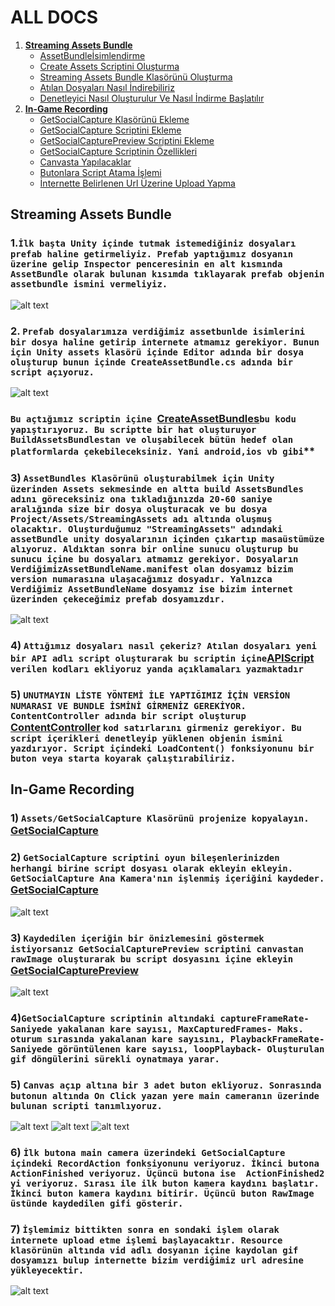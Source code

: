 # ALL DOCS

1.  **[Streaming Assets Bundle](https://github.com/berkcancabuk/Docs#streaming-assets-bundle)**
    - [AssetBundleİsimlendirme](https://github.com/berkcancabuk/Docs#1i%CC%87lk-ba%C5%9Fta-unity-i%C3%A7inde-tutmak-istemedi%C4%9Finiz-dosyalar%C4%B1-prefab-haline-getirmeliyiz-prefab-yapt%C4%B1%C4%9F%C4%B1m%C4%B1z-dosyan%C4%B1n-%C3%BCzerine-gelip-inspector-penceresinin-en-alt-k%C4%B1sm%C4%B1nda-assetbundle-olarak-bulunan-k%C4%B1s%C4%B1mda-t%C4%B1klayarak-prefab-objenin-assetbundle-ismini-vermeliyiz)
    - [Create Assets Scriptini Oluşturma](https://github.com/berkcancabuk/Docs#2-prefab-dosyalar%C4%B1m%C4%B1za-verdi%C4%9Fimiz-assetbunlde-isimlerini-bir-dosya-haline-getirip-internete-atmam%C4%B1z-gerekiyor-bunun-i%C3%A7in-unity-assets-klas%C3%B6r%C3%BC-i%C3%A7inde-editor-ad%C4%B1nda-bir-dosya-olu%C5%9Fturup-bunun-i%C3%A7inde-createassetbundlecs-ad%C4%B1nda-bir-script-a%C3%A7%C4%B1yoruz)
    - [Streaming Assets Bundle Klasörünü Oluşturma](https://github.com/berkcancabuk/Docs#3-assetbundles-klas%C3%B6r%C3%BCn%C3%BC-olu%C5%9Fturabilmek-i%C3%A7in-unity-%C3%BCzerinden-assets-sekmesinde-en-altta-build-assetsbundles-ad%C4%B1n%C4%B1-g%C3%B6receksiniz-ona-t%C4%B1klad%C4%B1%C4%9F%C4%B1n%C4%B1zda-20-60-saniye-aral%C4%B1%C4%9F%C4%B1nda-size-bir-dosya-olu%C5%9Fturacak-ve-bu-dosya-projectassetsstreamingassets-ad%C4%B1-alt%C4%B1nda-olu%C5%9Fmu%C5%9F-olacakt%C4%B1r-olu%C5%9Fturdu%C4%9Fumuz-streamingassets-ad%C4%B1ndaki-assetbundle-unity-dosyalar%C4%B1n%C4%B1n-i%C3%A7inden-%C3%A7%C4%B1kart%C4%B1p-masa%C3%BCst%C3%BCm%C3%BCze-al%C4%B1yoruz-ald%C4%B1ktan-sonra-bir-online-sunucu-olu%C5%9Fturup-bu-sunucu-i%C3%A7ine-bu-dosyalar%C4%B1-atmam%C4%B1z-gerekiyor-dosyalar%C4%B1n-verdi%C4%9Fimizassetbundlenamemanifest-olan-dosyam%C4%B1z-bizim-version-numaras%C4%B1na-ula%C5%9Faca%C4%9F%C4%B1m%C4%B1z-dosyad%C4%B1r-yaln%C4%B1zca-verdi%C4%9Fimiz-assetbundlename-dosyam%C4%B1z-ise-bizim-internet-%C3%BCzerinden-%C3%A7ekece%C4%9Fimiz-prefab-dosyam%C4%B1zd%C4%B1r-)
    - [Atılan Dosyaları Nasıl İndirebiliriz](https://github.com/berkcancabuk/Docs#4-att%C4%B1%C4%9F%C4%B1m%C4%B1z-dosyalar%C4%B1-nas%C4%B1l-%C3%A7ekeriz-at%C4%B1lan-dosyalar%C4%B1-yeni-bir-api-adl%C4%B1-script-olu%C5%9Fturarak-bu-scriptin-i%C3%A7ineapiscript-verilen-kodlar%C4%B1-ekliyoruz-yanda-a%C3%A7%C4%B1klamalar%C4%B1-yazmaktad%C4%B1r)
    - [Denetleyici Nasıl Oluşturulur Ve Nasıl İndirme Başlatılır](https://github.com/berkcancabuk/Docs#5-unutmayin-li%CC%87ste-y%C3%B6ntemi%CC%87-i%CC%87le-yapti%C4%9Fimiz-i%CC%87%C3%A7i%CC%87n-versi%CC%87on-numarasi-ve-bundle-i%CC%87smi%CC%87ni%CC%87-gi%CC%87rmeni%CC%87z-gereki%CC%87yor-contentcontroller-ad%C4%B1nda-bir-script-olu%C5%9Fturup-contentcontroller-kod-sat%C4%B1rlar%C4%B1n%C4%B1-girmeniz-gerekiyor-bu-script-i%C3%A7erikleri-denetleyip-y%C3%BCklenen-objenin-ismini-yazd%C4%B1r%C4%B1yor-script-i%C3%A7indeki-loadcontent-fonksiyonunu-bir-buton-veya-starta-koyarak-%C3%A7al%C4%B1%C5%9Ft%C4%B1rabiliriz)
2. **[In-Game Recording](https://github.com/berkcancabuk/Docs#in-game-recording)**
    - [GetSocialCapture Klasörünü Ekleme](https://github.com/berkcancabuk/Docs#1-assetsgetsocialcapture-klas%C3%B6r%C3%BCn%C3%BC-projenize-kopyalay%C4%B1n-getsocialcapture) 
    - [GetSocialCapture Scriptini Ekleme](https://github.com/berkcancabuk/Docs#2-getsocialcapture-scriptini-oyun-bile%C5%9Fenlerinizden-herhangi-birine-script-dosyas%C4%B1-olarak-ekleyin-ekleyin-getsocialcapture-ana-kameran%C4%B1n-i%C5%9Flenmi%C5%9F-i%C3%A7eri%C4%9Fini-kaydeder-getsocialcapture)
    - [GetSocialCapturePreview Scriptini Ekleme](https://github.com/berkcancabuk/Docs#3-kaydedilen-i%C3%A7eri%C4%9Fin-bir-%C3%B6nizlemesini-g%C3%B6stermek-istiyorsan%C4%B1z-getsocialcapturepreview-scriptini-canvastan-rawimage-olu%C5%9Fturarak-bu-script-dosyas%C4%B1n%C4%B1-i%C3%A7ine-ekleyin--getsocialcapturepreview)
    - [GetSocialCapture Scriptinin Özellikleri](https://github.com/berkcancabuk/Docs#4getsocialcapture-scriptinin-alt%C4%B1ndaki-captureframerate--saniyede-yakalanan-kare-say%C4%B1s%C4%B1-maxcapturedframes--maks-oturum-s%C4%B1ras%C4%B1nda-yakalanan-kare-say%C4%B1s%C4%B1n%C4%B1-playbackframerate--saniyede-g%C3%B6r%C3%BCnt%C3%BClenen-kare-say%C4%B1s%C4%B1-loopplayback--olu%C5%9Fturulan-gif-d%C3%B6ng%C3%BClerini-s%C3%BCrekli-oynatmaya-yarar)
    - [Canvasta Yapılacaklar](https://github.com/berkcancabuk/Docs#5-canvas-a%C3%A7%C4%B1p-alt%C4%B1na-bir-3-adet-buton-ekliyoruz-sonras%C4%B1nda-butonun-alt%C4%B1nda-on-click-yazan-yere-main-cameran%C4%B1n-%C3%BCzerinde-bulunan-scripti-tan%C4%B1ml%C4%B1yoruz-)
    - [Butonlara Script Atama İşlemi](https://github.com/berkcancabuk/Docs#6-i%CC%87lk-butona-main-camera-%C3%BCzerindeki-getsocialcapture-i%C3%A7indeki-recordaction-fonksiyonunu-veriyoruz-i%CC%87kinci-butona-actionfinished-veriyoruz-%C3%BC%C3%A7%C3%BCnc%C3%BC-butona-ise--actionfinished2-yi-veriyoruz-s%C4%B1ras%C4%B1-ile-ilk-buton-kamera-kayd%C4%B1n%C4%B1-ba%C5%9Flat%C4%B1r-i%CC%87kinci-buton-kamera-kayd%C4%B1n%C4%B1-bitirir-%C3%BC%C3%A7%C3%BCnc%C3%BC-buton-rawimage-%C3%BCst%C3%BCnde-kaydedilen-gifi-g%C3%B6sterir)
    - [İnternette Belirlenen Url Üzerine Upload Yapma](https://github.com/berkcancabuk/Docs#7-i%CC%87%C5%9Flemimiz-bittikten-sonra-en-sondaki-i%C5%9Flem-olarak-internete-upload-etme-i%C5%9Flemi-ba%C5%9Flayacakt%C4%B1r-resource-klas%C3%B6r%C3%BCn%C3%BCn-alt%C4%B1nda-vid-adl%C4%B1-dosyan%C4%B1n-i%C3%A7ine-kaydolan-gif-dosyam%C4%B1z%C4%B1-bulup-internette-bizim-verdi%C4%9Fimiz-url-adresine-y%C3%BCkleyecektir)
## Streaming Assets Bundle

### **1.`İlk başta Unity içinde tutmak istemediğiniz dosyaları prefab haline getirmeliyiz. Prefab yaptığımız dosyanın üzerine gelip Inspector penceresinin en alt kısmında AssetBundle olarak bulunan kısımda tıklayarak prefab objenin assetbundle ismini vermeliyiz.`**

![alt text](https://github.com/berkcancabuk/AssetsBundleStreaming/blob/main/Assetbundlename.png)

### **2. `Prefab dosyalarımıza verdiğimiz assetbunlde isimlerini bir dosya haline getirip internete atmamız gerekiyor. Bunun için Unity assets klasörü içinde Editor adında bir dosya oluşturup bunun içinde CreateAssetBundle.cs adında bir script açıyoruz.`**

![alt text](https://github.com/berkcancabuk/AssetsBundleStreaming/blob/main/EditorCreateAssetBundle.png)

### `Bu açtığımız scriptin içine `[CreateAssetBundles](https://github.com/berkcancabuk/AssetsBundleStreaming/blob/main/CreateAssetBundles.cs)`bu kodu yapıştırıyoruz. Bu scriptte bir hat oluşturuyor BuildAssetsBundlestan ve oluşabilecek bütün hedef olan platformlarda çekebileceksiniz. Yani android,ios vb gibi`**

### **3) `AssetBundles Klasörünü oluşturabilmek için Unity üzerinden Assets sekmesinde en altta build AssetsBundles adını göreceksiniz ona tıkladığınızda 20-60 saniye aralığında size bir dosya oluşturacak ve bu dosya Project/Assets/StreamingAssets adı altında oluşmuş olacaktır. Oluşturduğumuz "StreamingAssets" adındaki assetBundle unity dosyalarının içinden çıkartıp masaüstümüze alıyoruz. Aldıktan sonra bir online sunucu oluşturup bu sunucu içine bu dosyaları atmamız gerekiyor. Dosyaların VerdiğimizAssetBundleName.manifest olan dosyamız bizim version numarasına ulaşacağımız dosyadır. Yalnızca Verdiğimiz AssetBundleName dosyamız ise bizim internet üzerinden çekeceğimiz prefab dosyamızdır. `**

![alt text](https://github.com/berkcancabuk/AssetsBundleStreaming/blob/main/AssetSekmesi.png)



### **4) `Attığımız dosyaları nasıl çekeriz? Atılan dosyaları yeni bir API adlı script oluşturarak bu scriptin içine`[APIScript](https://github.com/berkcancabuk/AssetsBundleStreaming/blob/main/API.cs) `verilen kodları ekliyoruz yanda açıklamaları yazmaktadır`**

### **5) `UNUTMAYIN LİSTE YÖNTEMİ İLE YAPTIĞIMIZ İÇİN VERSİON NUMARASI VE BUNDLE İSMİNİ GİRMENİZ GEREKİYOR. ContentController adında bir script oluşturup` [ContentController](https://github.com/berkcancabuk/AssetsBundleStreaming/blob/main/ContentController.cs) `kod satırlarını girmeniz gerekiyor. Bu script içerikleri denetleyip yüklenen objenin ismini yazdırıyor. Script içindeki LoadContent() fonksiyonunu bir buton veya starta koyarak çalıştırabiliriz.`**

## In-Game Recording

### **1) `Assets/GetSocialCapture Klasörünü projenize kopyalayın.`** [GetSocialCapture](https://github.com/berkcancabuk/In-Game-Recording-Gif/tree/main/Assets/GetSocialCapture)

### **2) `GetSocialCapture scriptini oyun bileşenlerinizden herhangi birine script dosyası olarak ekleyin ekleyin. GetSocialCapture Ana Kamera'nın işlenmiş içeriğini kaydeder.`** [GetSocialCapture](https://github.com/berkcancabuk/In-Game-Recording-Gif/blob/main/Assets/GetSocialCapture/Scripts/GetSocialCapture.cs)
![alt text](https://github.com/berkcancabuk/In-Game-Recording-Gif/blob/main/5.png)
### **3) `Kaydedilen içeriğin bir önizlemesini göstermek istiyorsanız GetSocialCapturePreview scriptini canvastan rawImage oluşturarak bu script dosyasını içine ekleyin`** [GetSocialCapturePreview](https://github.com/berkcancabuk/In-Game-Recording-Gif/blob/main/Assets/GetSocialCapture/Scripts/GetSocialCapturePreview.cs)
![alt text](https://github.com/berkcancabuk/In-Game-Recording-Gif/blob/main/1.png)

### **4)`GetSocialCapture scriptinin altındaki captureFrameRate- Saniyede yakalanan kare sayısı, MaxCapturedFrames- Maks. oturum sırasında yakalanan kare sayısını, PlaybackFrameRate- Saniyede görüntülenen kare sayısı, loopPlayback- Oluşturulan gif döngülerini sürekli oynatmaya yarar.`**

### **5) `Canvas açıp altına bir 3 adet buton ekliyoruz. Sonrasında butonun altında On Click yazan yere main cameranın üzerinde bulunan scripti tanımlıyoruz.`**
![alt text](https://github.com/berkcancabuk/In-Game-Recording-Gif/blob/main/3.png)
![alt text](https://github.com/berkcancabuk/In-Game-Recording-Gif/blob/main/4.png)
![alt text](https://github.com/berkcancabuk/In-Game-Recording-Gif/blob/main/2.png)
### **6) `İlk butona main camera üzerindeki GetSocialCapture içindeki RecordAction fonksiyonunu veriyoruz. İkinci butona ActionFinished veriyoruz. Üçüncü butona ise  ActionFinished2 yi veriyoruz. Sırası ile ilk buton kamera kaydını başlatır. İkinci buton kamera kaydını bitirir. Üçüncü buton RawImage üstünde kaydedilen gifi gösterir.`**

### **7) `İşlemimiz bittikten sonra en sondaki işlem olarak internete upload etme işlemi başlayacaktır. Resource klasörünün altında vid adlı dosyanın içine kaydolan gif dosyamızı bulup internette bizim verdiğimiz url adresine yükleyecektir.`**
![alt text](https://github.com/berkcancabuk/In-Game-Recording-Gif/blob/main/6.png)

